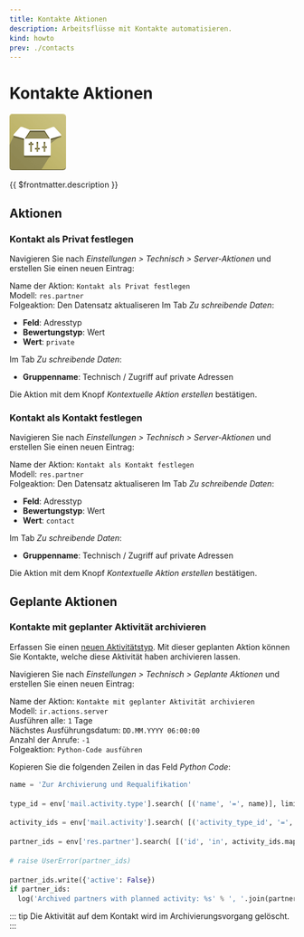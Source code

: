 ```yaml
---
title: Kontakte Aktionen
description: Arbeitsflüsse mit Kontakte automatisieren.
kind: howto
prev: ./contacts
---
```

# Kontakte Aktionen
![icons_odoo_website_sale_options](attachments/icons_odoo_website_sale_options.png)

{{ $frontmatter.description }}

## Aktionen

### Kontakt als Privat festlegen

Navigieren Sie nach *Einstellungen > Technisch > Server-Aktionen* und erstellen Sie einen neuen Eintrag:

Name der Aktion: `Kontakt als Privat festlegen`\
Modell: `res.partner`\
Folgeaktion: Den Datensatz aktualiseren
Im Tab *Zu schreibende Daten*:

* **Feld**: Adresstyp
* **Bewertungstyp**: Wert
* **Wert**: `private`

Im Tab *Zu schreibende Daten*:

* **Gruppenname**: Technisch / Zugriff auf private Adressen

Die Aktion mit dem Knopf *Kontextuelle Aktion erstellen* bestätigen.

### Kontakt als Kontakt festlegen

Navigieren Sie nach *Einstellungen > Technisch > Server-Aktionen* und erstellen Sie einen neuen Eintrag:

Name der Aktion: `Kontakt als Kontakt festlegen`\
Modell: `res.partner`\
Folgeaktion: Den Datensatz aktualiseren
Im Tab *Zu schreibende Daten*:

* **Feld**: Adresstyp
* **Bewertungstyp**: Wert
* **Wert**: `contact`

Im Tab *Zu schreibende Daten*:

* **Gruppenname**: Technisch / Zugriff auf private Adressen

Die Aktion mit dem Knopf *Kontextuelle Aktion erstellen* bestätigen.

## Geplante Aktionen

### Kontakte mit geplanter Aktivität archivieren

Erfassen Sie einen [neuen Aktivitätstyp](Dialog%20Activities.md#Neuer%20Aktivitätstyp%20erfassen). Mit dieser geplanten Aktion können Sie Kontakte, welche diese Aktivität haben archivieren lassen.

Navigieren Sie nach *Einstellungen > Technisch > Geplante Aktionen* und erstellen Sie einen neuen Eintrag:

Name der Aktion: `Kontakte mit geplanter Aktivität archivieren`\
Modell: `ir.actions.server`\
Ausführen alle: `1` Tage\
Nächstes Ausführungsdatum: `DD.MM.YYYY 06:00:00`\
Anzahl der Anrufe: `-1`\
Folgeaktion: `Python-Code ausführen`

Kopieren Sie die folgenden Zeilen in das Feld *Python Code*:

```python
name = 'Zur Archivierung und Requalifikation'

type_id = env['mail.activity.type'].search( [('name', '=', name)], limit=1)

activity_ids = env['mail.activity'].search( [('activity_type_id', '=', type_id.id), ('date_deadline', '<=', datetime.date.today())] )

partner_ids = env['res.partner'].search( [('id', 'in', activity_ids.mapped('res_id'))] )

# raise UserError(partner_ids)

partner_ids.write({'active': False})
if partner_ids:
  log('Archived partners with planned activity: %s' % ', '.join(partner_ids.mapped('display_name')))
```

::: tip
Die Aktivität auf dem Kontakt wird im Archivierungsvorgang gelöscht.
:::
